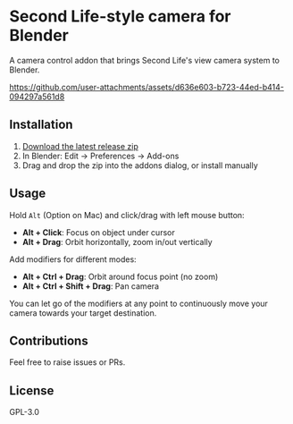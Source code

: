 # Second Life-style camera for Blender

A camera control addon that brings Second Life's view camera system to Blender.

https://github.com/user-attachments/assets/d636e603-b723-44ed-b414-094297a561d8

## Installation

1. [Download the latest release zip](https://github.com/miunau/blender-secondlife-camera-addon/releases)
2. In Blender: Edit → Preferences → Add-ons
3. Drag and drop the zip into the addons dialog, or install manually

## Usage

Hold `Alt` (Option on Mac) and click/drag with left mouse button:

- **Alt + Click**: Focus on object under cursor
- **Alt + Drag**: Orbit horizontally, zoom in/out vertically

Add modifiers for different modes:

- **Alt + Ctrl + Drag**: Orbit around focus point (no zoom)
- **Alt + Ctrl + Shift + Drag**: Pan camera

You can let go of the modifiers at any point to continuously move your camera towards your target destination.

## Contributions

Feel free to raise issues or PRs.

## License

GPL-3.0
